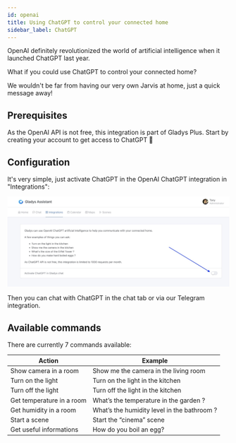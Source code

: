 ```yaml
---
id: openai
title: Using ChatGPT to control your connected home
sidebar_label: ChatGPT
---
```


OpenAI definitely revolutionized the world of artificial intelligence when it launched ChatGPT last year.

What if you could use ChatGPT to control your connected home?

We wouldn't be far from having our very own Jarvis at home, just a quick message away!

## Prerequisites

As the OpenAI API is not free, this integration is part of Gladys Plus. Start by creating your account to get access to ChatGPT 🙂

## Configuration

It's very simple, just activate ChatGPT in the OpenAI ChatGPT integration in "Integrations":

![Activate ChatGPT in Gladys](../../static/img/docs/en/configuration/openai/activate_chatgpt.jpg)

Then you can chat with ChatGPT in the chat tab or via our Telegram integration.

## Available commands

There are currently 7 commands available:

| Action                    | Example                                     |
| ------------------------- | ------------------------------------------- |
| Show camera in a room     | Show me the camera in the living room       |
| Turn on the light         | Turn on the light in the kitchen            |
| Turn off the light        | Turn off the light in the kitchen           |
| Get temperature in a room | What’s the temperature in the garden ?      |
| Get humidity in a room    | What’s the humidity level in the bathroom ? |
| Start a scene             | Start the “cinema” scene                    |
| Get useful informations   | How do you boil an egg?                     |

